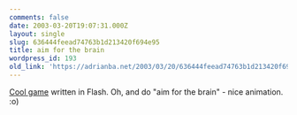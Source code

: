 ```yaml
---
comments: false
date: 2003-03-20T19:07:31.000Z
layout: single
slug: 636444feead74763b1d213420f694e95
title: aim for the brain
wordpress_id: 193
old_link: 'https://adrianba.net/2003/03/20/636444feead74763b1d213420f694e95/'
---
```

[Cool
game](http://www.eviltron.com/modules/esp/esp.html) written in Flash. Oh, and do "aim for the brain" - nice
animation. :o)


